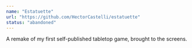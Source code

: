 ```yaml
---
name: "Estatuette"
url: "https://github.com/HectorCastelli/estatuette"
status: "abandoned"
---
```

A remake of my first self-published tabletop game, brought to the screens.
